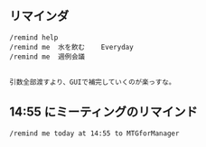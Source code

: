 ## リマインダ
```
/remind help
/remind	me	水を飲む	Everyday
/remind	me	週例会議


引数全部渡すより、GUIで補完していくのが楽っすな。
```

## 14:55 にミーティングのリマインド
```
/remind me today at 14:55 to MTGforManager
```


